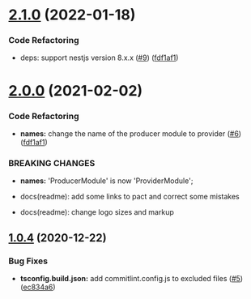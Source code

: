 # [2.1.0](https://github.com/omermorad/nestjs-pact/compare/v1.0.4...v2.1.0) (2022-01-18)

### Code Refactoring

* deps: support nestjs version 8.x.x ([#9](https://github.com/omermorad/nestjs-pact/pull/9)) ([fdf1af1](https://github.com/omermorad/nestjs-pact/commit/86c4f19231b6d7e36163448be9b835225727d049))

# [2.0.0](https://github.com/omermorad/nestjs-pact/compare/v1.0.4...v2.0.0) (2021-02-02)

### Code Refactoring

* **names:** change the name of the producer module to provider ([#6](https://github.com/omermorad/nestjs-pact/issues/6)) ([fdf1af1](https://github.com/omermorad/nestjs-pact/commit/fdf1af1aec891ddfbd81702fd4e352a2d8db8c66))

### BREAKING CHANGES

* **names:** 'ProducerModule' is now 'ProviderModule';

* docs(readme): add some links to pact and correct some mistakes

* docs(readme): change logo sizes and markup

## [1.0.4](https://github.com/omermorad/nestjs-pact/compare/v1.0.3...v1.0.4) (2020-12-22)


### Bug Fixes

* **tsconfig.build.json:** add commitlint.config.js to excluded files ([#5](https://github.com/omermorad/nestjs-pact/issues/5)) ([ec834a6](https://github.com/omermorad/nestjs-pact/commit/ec834a653f2ef79ac0292c4211341247f586da94))
